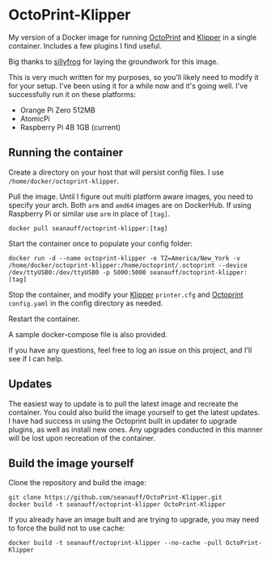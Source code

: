 # OctoPrint-Klipper

My version of a Docker image for running [OctoPrint] and [Klipper] in a single container. Includes a few plugins I find useful.

Big thanks to [sillyfrog](https://github.com/sillyfrog) for laying the groundwork for this image.

This is very much written for my purposes, so you'll likely need to modify it for your setup. I've been using it for a while now and it's going well. I've successfully run it on these platforms:
* Orange Pi Zero 512MB
* AtomicPi
* Raspberry Pi 4B 1GB (current)

## Running the container

Create a directory on your host that will persist config files. I use `/home/docker/octoprint-klipper`.

Pull the image. Until I figure out multi platform aware images, you need to specify your arch. Both `arm` and `amd64` images are on DockerHub. If using Raspberry Pi or similar use `arm` in place of `[tag]`.

```shell
docker pull seanauff/octoprint-klipper:[tag]
```

Start the container once to populate your config folder:

```
docker run -d --name octoprint-klipper -e TZ=America/New_York -v /home/docker/octoprint-klipper:/home/octoprint/.octoprint --device /dev/ttyUSB0:/dev/ttyUSB0 -p 5000:5000 seanauff/octoprint-klipper:[tag]
```

Stop the container, and modify your [Klipper] `printer.cfg` and [Octoprint] `config.yaml` in the config directory as needed.

Restart the container.

A sample docker-compose file is also provided.

If you have any questions, feel free to log an issue on this project, and I'll see if I can help.

## Updates

The easiest way to update is to pull the latest image and recreate the container. You could also build the image yourself to get the latest updates. I have had success in using the Octoprint built in updater to upgrade plugins, as well as install new ones. Any upgrades conducted in this manner will be lost upon recreation of the container.

## Build the image yourself

Clone the repository and build the image:

```shell
git clone https://github.com/seanauff/OctoPrint-Klipper.git
docker build -t seanauff/octoprint-klipper OctoPrint-Klipper
```

If you already have an image built and are trying to upgrade, you may need to force the build not to use cache:
```shell
docker build -t seanauff/octoprint-klipper --no-cache -pull OctoPrint-Klipper
```

[Octoprint]: https://github.com/foosel/OctoPrint
[Klipper]: https://github.com/KevinOConnor/klipper

